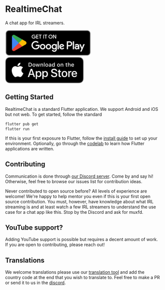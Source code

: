 # RealtimeChat

A chat app for IRL streamers.

<a href='https://play.google.com/store/apps/details?id=com.rtirl.chat&hl=en_US&gl=US&pcampaignid=pcampaignidMKT-Other-global-all-co-prtnr-py-PartBadge-Mar2515-1'><img alt='Get it on Google Play' height="85" src='./assets/google-play-badge.png'/></a>
<a href="https://apps.apple.com/app/id1567720948"><img alt='Download on the App Store' height="85" src="./assets/apple-download.svg"></a>

## Getting Started

RealtimeChat is a standard Flutter application. We support Android and iOS but not web. To get started, follow the standard

```
flutter pub get
flutter run
```

If this is your first exposure to Flutter, follow the [install guide](https://flutter.dev/docs/get-started/install) to set up your environment. Optionally, go through the [codelab](https://flutter.dev/docs/get-started/codelab) to learn how Flutter applications are written.

## Contributing

Communication is done through [our Discord server](https://discord.gg/UKHJMQs74u). Come by and say hi! Otherwise, feel free to browse our issues list for contribution ideas.

Never contributed to open source before? All levels of experience are welcome! We're happy to help mentor you even if this is your first open source contribution. You must, however, have knowledge about what IRL streaming is and at least watch a few IRL streamers to understand the use case for a chat app like this. Stop by the Discord and ask for muxfd.

## YouTube support?

Adding YouTube support is possible but requires a decent amount of work. If you are open to contributing, please reach out!

## Translations

We welcome translations please use our [translation tool](https://translations.muxable.com/?repo=muxable/rtchat&lang=) and add the country code at the end that you wish to translate to. Feel free to make a PR or send it to us in the [discord](https://discord.gg/UKHJMQs74u).
